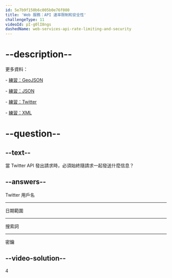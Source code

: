 ```yaml
---
id: 5e7b9f150b6c005b0e76f080
title: 'Web 服務：API 速率限制和安全性'
challengeType: 11
videoId: pI-g0lI8ngs
dashedName: web-services-api-rate-limiting-and-security
---
```


# --description--

更多資料：

\- [練習：GeoJSON](https://www.youtube.com/watch?v=TJGJN0T8tak)

\- [練習：JSON](https://www.youtube.com/watch?v=vTmw5RtfGMY)

\- [練習：Twitter](https://www.youtube.com/watch?v=2c7YwhvpCro)

\- [練習：XML](https://www.youtube.com/watch?v=AopYOlDa-vY)

# --question--

## --text--

當 Twitter API 發出請求時，必須始終隨請求一起發送什麼信息？

## --answers--

Twitter 用戶名

---

日期範圍

---

搜索詞

---

密鑰

## --video-solution--

4

